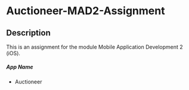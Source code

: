 # Auctioneer-MAD2-Assignment

## Description
This is an assignment for the module Mobile Application Development 2 (iOS).

##### App Name
- Auctioneer
